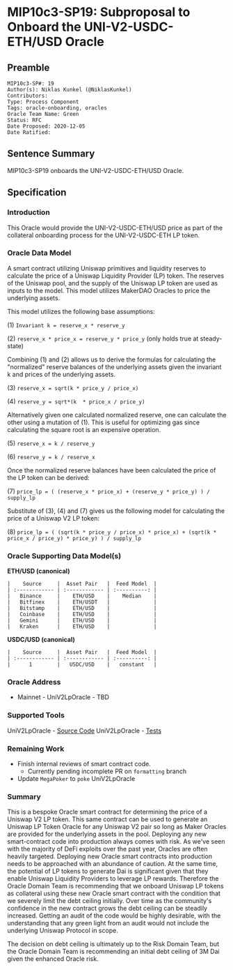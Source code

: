 # MIP10c3-SP19: Subproposal to Onboard the UNI-V2-USDC-ETH/USD Oracle

## Preamble
```
MIP10c3-SP#: 19
Author(s): Niklas Kunkel (@NiklasKunkel)
Contributors:
Type: Process Component
Tags: oracle-onboarding, oracles
Oracle Team Name: Green
Status: RFC
Date Proposed: 2020-12-05
Date Ratified:
```

## Sentence Summary
MIP10c3-SP19 onboards the UNI-V2-USDC-ETH/USD Oracle.

## Specification

### Introduction

This Oracle would provide the UNI-V2-USDC-ETH/USD price as part of the collateral onboarding process for the UNI-V2-USDC-ETH LP token.

### Oracle Data Model 

A smart contract utilizing Uniswap primitives and liquidity reserves to calculate the price of a Uniswap Liquidity Provider (LP) token. 
The reserves of the Uniswap pool, and the supply of the Uniswap LP token are used as inputs to the model. This model utilizes MakerDAO Oracles to price the underlying assets.

This model utilizes the following base assumptions:

(1) `Invariant k = reserve_x * reserve_y`

(2) `reserve_x * price_x = reserve_y * price_y` (only holds true at steady-state)

Combining (1) and (2) allows us to derive the formulas for calculating the "normalized" reserve balances of the underlying assets given the invariant k and prices of the underlying assets.

(3) `reserve_x = sqrt(k * price_y / price_x)`

(4) `reserve_y = sqrt*(k  * price_x / price_y)`

Alternatively given one calculated normalized reserve, one can calculate the other using a mutation of (1).
This is useful for optimizing gas since calculating the square root is an expensive operation.

(5) `reserve_x = k / reserve_y`

(6) `reserve_y = k / reserve_x`

Once the normalized reserve balances have been calculated the price of the LP token can be derived:

(7) `price_lp = ( (reserve_x * price_x) + (reserve_y * price_y) ) / supply_lp`

Substitute of (3), (4) and (7) gives us the following model for calculating the price of a Uniswap V2 LP token:

(8) `price_lp = ( (sqrt(k * price_y / price_x) * price_x) + (sqrt(k * price_x / price_y) * price_y) ) / supply_lp`


### Oracle Supporting Data Model(s)

 **ETH/USD (canonical)**

    |    Source     |  Asset Pair   |  Feed Model  |
    | :------------ | :------------ | :----------: | 
    |   Binance     |    ETH/USD    |    Median    |
    |   Bitfinex    |    ETH/USDT   |              |
    |   Bitstamp    |    ETH/USD    |              |
    |   Coinbase    |    ETH/USD    |              |
    |   Gemini      |    ETH/USD    |              |
    |   Kraken      |    ETH/USD    |              |

 **USDC/USD (canonical)**

    |    Source     |  Asset Pair   |  Feed Model  |
    | :------------ | :------------ | :----------: | 
    |      1        |   USDC/USD    |   constant   |


### Oracle Address
- Mainnet - UniV2LpOracle - TBD
    
### Supported Tools
UniV2LpOracle - [Source Code](https://github.com/makerdao/univ2-lp-oracle/blob/master/src/Univ2LpOracle.sol)
UniV2LpOracle - [Tests](https://github.com/makerdao/univ2-lp-oracle/blob/master/src/Univ2LpOracle.t.sol)

### Remaining Work

- Finish internal reviews of smart contract code.
    - Currently pending incomplete PR on `formatting` branch
- Update `MegaPoker` to `poke` UniV2LpOracle

### Summary

This is a bespoke Oracle smart contract for determining the price of a Uniswap V2 LP token. This same contract can be used to generate an Uniswap LP Token Oracle for any Uniswap V2 pair so long as Maker Oracles are provided for the underlying assets in the pool. Deploying any new smart-contract code into production always comes with risk. As we've seen with the majority of DeFi exploits over the past year, Oracles are often heavily targeted. Deploying new Oracle smart contracts into production needs to be approached with an abundance of caution. At the same time, the potential of LP tokens to generate Dai is significant given that they enable Uniswap Liquidity Providers to leverage LP rewards. Therefore the Oracle Domain Team is recommending that we onboard Uniswap LP tokens as collateral using these new Oracle smart contract with the condition that we severely limit the debt ceiling initially. Over time as the community's confidence in the new contract grows the debt ceiling can be steadily increased. Getting an audit of the code would be highly desirable, with the understanding that any green light from an audit would not include the underlying Uniswap Protocol in scope.

The decision on debt ceiling is ultimately up to the Risk Domain Team, but the Oracle Domain Team is recommending an initial debt ceiling of 3M Dai given the enhanced Oracle risk.